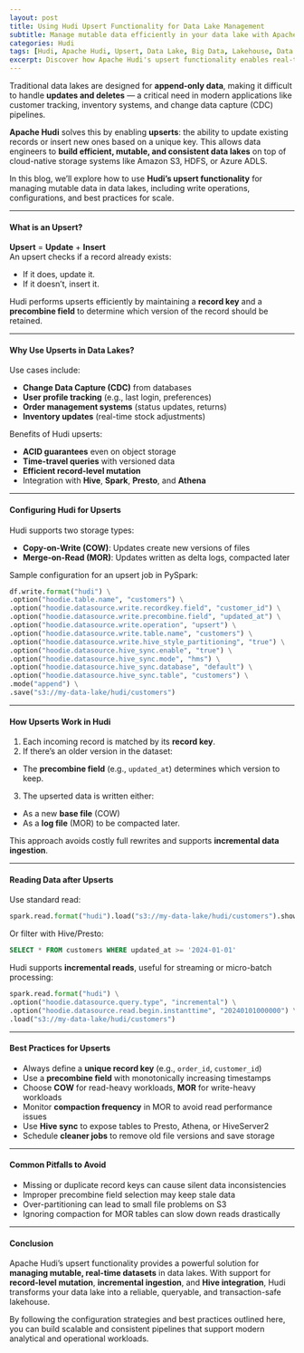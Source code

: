 ```yaml
---
layout: post
title: Using Hudi Upsert Functionality for Data Lake Management
subtitle: Manage mutable data efficiently in your data lake with Apache Hudi's upsert capabilities
categories: Hudi
tags: [Hudi, Apache Hudi, Upsert, Data Lake, Big Data, Lakehouse, Data Engineering]
excerpt: Discover how Apache Hudi's upsert functionality enables real-time, ACID-compliant data lake management. Learn how to configure and use upserts to handle mutable data efficiently at scale.
---
```

Traditional data lakes are designed for **append-only data**, making it difficult to handle **updates and deletes** — a critical need in modern applications like customer tracking, inventory systems, and change data capture (CDC) pipelines.

**Apache Hudi** solves this by enabling **upserts**: the ability to update existing records or insert new ones based on a unique key. This allows data engineers to **build efficient, mutable, and consistent data lakes** on top of cloud-native storage systems like Amazon S3, HDFS, or Azure ADLS.

In this blog, we’ll explore how to use **Hudi’s upsert functionality** for managing mutable data in data lakes, including write operations, configurations, and best practices for scale.

---

#### What is an Upsert?

**Upsert** = **Update** + **Insert**  
An upsert checks if a record already exists:
- If it does, update it.
- If it doesn’t, insert it.

Hudi performs upserts efficiently by maintaining a **record key** and a **precombine field** to determine which version of the record should be retained.

---

#### Why Use Upserts in Data Lakes?

Use cases include:
- **Change Data Capture (CDC)** from databases
- **User profile tracking** (e.g., last login, preferences)
- **Order management systems** (status updates, returns)
- **Inventory updates** (real-time stock adjustments)

Benefits of Hudi upserts:
- **ACID guarantees** even on object storage
- **Time-travel queries** with versioned data
- **Efficient record-level mutation**
- Integration with **Hive**, **Spark**, **Presto**, and **Athena**

---

#### Configuring Hudi for Upserts

Hudi supports two storage types:
- **Copy-on-Write (COW)**: Updates create new versions of files
- **Merge-on-Read (MOR)**: Updates written as delta logs, compacted later

Sample configuration for an upsert job in PySpark:

```python
df.write.format("hudi") \
.option("hoodie.table.name", "customers") \
.option("hoodie.datasource.write.recordkey.field", "customer_id") \
.option("hoodie.datasource.write.precombine.field", "updated_at") \
.option("hoodie.datasource.write.operation", "upsert") \
.option("hoodie.datasource.write.table.name", "customers") \
.option("hoodie.datasource.write.hive_style_partitioning", "true") \
.option("hoodie.datasource.hive_sync.enable", "true") \
.option("hoodie.datasource.hive_sync.mode", "hms") \
.option("hoodie.datasource.hive_sync.database", "default") \
.option("hoodie.datasource.hive_sync.table", "customers") \
.mode("append") \
.save("s3://my-data-lake/hudi/customers")
```

---

#### How Upserts Work in Hudi

1. Each incoming record is matched by its **record key**.
2. If there’s an older version in the dataset:
  - The **precombine field** (e.g., `updated_at`) determines which version to keep.
3. The upserted data is written either:
  - As a new **base file** (COW)
  - As a **log file** (MOR) to be compacted later.

This approach avoids costly full rewrites and supports **incremental data ingestion**.

---

#### Reading Data after Upserts

Use standard read:

```python
spark.read.format("hudi").load("s3://my-data-lake/hudi/customers").show()
```

Or filter with Hive/Presto:

```sql
SELECT * FROM customers WHERE updated_at >= '2024-01-01'
```

Hudi supports **incremental reads**, useful for streaming or micro-batch processing:

```python
spark.read.format("hudi") \
.option("hoodie.datasource.query.type", "incremental") \
.option("hoodie.datasource.read.begin.instanttime", "20240101000000") \
.load("s3://my-data-lake/hudi/customers")
```

---

#### Best Practices for Upserts

- Always define a **unique record key** (e.g., `order_id`, `customer_id`)
- Use a **precombine field** with monotonically increasing timestamps
- Choose **COW** for read-heavy workloads, **MOR** for write-heavy workloads
- Monitor **compaction frequency** in MOR to avoid read performance issues
- Use **Hive sync** to expose tables to Presto, Athena, or HiveServer2
- Schedule **cleaner jobs** to remove old file versions and save storage

---

#### Common Pitfalls to Avoid

- Missing or duplicate record keys can cause silent data inconsistencies
- Improper precombine field selection may keep stale data
- Over-partitioning can lead to small file problems on S3
- Ignoring compaction for MOR tables can slow down reads drastically

---

#### Conclusion

Apache Hudi’s upsert functionality provides a powerful solution for **managing mutable, real-time datasets** in data lakes. With support for **record-level mutation**, **incremental ingestion**, and **Hive integration**, Hudi transforms your data lake into a reliable, queryable, and transaction-safe lakehouse.

By following the configuration strategies and best practices outlined here, you can build scalable and consistent pipelines that support modern analytical and operational workloads.
